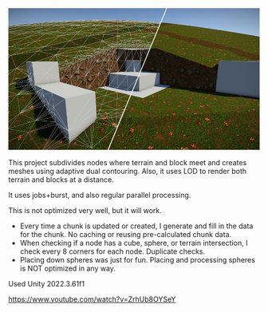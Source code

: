 <img src="img.jpg" width="800" />

This project subdivides nodes where terrain and block meet and creates meshes using adaptive dual contouring.
Also, it uses LOD to render both terrain and blocks at a distance.

It uses jobs+burst, and also regular parallel processing. 

This is not optimized very well, but it will work.

  - Every time a chunk is updated or created, I generate and fill in the data for the chunk. No caching or reusing pre-calculated chunk data.
  - When checking if a node has a cube, sphere, or terrain intersection, I check every 8 corners for each node. Duplicate checks.
  - Placing down spheres was just for fun. Placing and processing spheres is NOT optimized in any way.


Used Unity 2022.3.61f1

https://www.youtube.com/watch?v=ZrhUb8OYSeY
